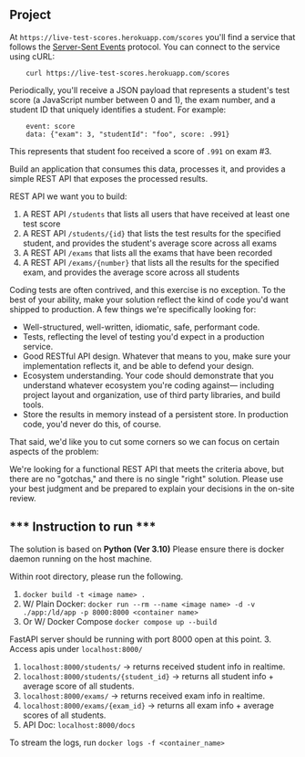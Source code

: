 ## Project

At `https://live-test-scores.herokuapp.com/scores` you'll find a service that follows the [Server-Sent Events](https://html.spec.whatwg.org/multipage/server-sent-events.html#server-sent-events) protocol. You can connect to the service using cURL:

        curl https://live-test-scores.herokuapp.com/scores

Periodically, you'll receive a JSON payload that represents a student's test score (a JavaScript number between 0 and 1), the exam number, and a student ID that uniquely identifies a student. For example:

        event: score
        data: {"exam": 3, "studentId": "foo", score: .991}

This represents that student foo received a score of `.991` on exam #3. 

Build an application that consumes this data, processes it, and provides a simple REST API that exposes the processed results. 

 REST API we want you to build:

1. A REST API `/students` that lists all users that have received at least one test score
2. A REST API `/students/{id}` that lists the test results for the specified student, and provides the student's average score across all exams
3. A REST API `/exams` that lists all the exams that have been recorded
4. A REST API `/exams/{number}` that lists all the results for the specified exam, and provides the average score across all students

Coding tests are often contrived, and this exercise is no exception. To the best of your ability, make your solution reflect the kind of code you'd want shipped to production. A few things we're specifically looking for:

* Well-structured, well-written, idiomatic, safe, performant code.
* Tests, reflecting the level of testing you'd expect in a production service.
* Good RESTful API design. Whatever that means to you, make sure your implementation reflects it, and be able to defend your design.
* Ecosystem understanding. Your code should demonstrate that you understand whatever ecosystem you're coding against— including project layout and organization, use of third party libraries, and build tools.
* Store the results in memory instead of a persistent store. In production code, you'd never do this, of course.

That said, we'd like you to cut some corners so we can focus on certain aspects of the problem:

We're looking for a functional REST API that meets the criteria above, but there are no "gotchas," and there is no single "right" solution. Please use your best judgment and be prepared to explain your decisions in the on-site review.

## *** Instruction to run ***

The solution is based on **Python (Ver 3.10)**
Please ensure there is docker daemon running on the host machine.

Within root directory, please run the following.
1. `docker build -t <image name> .`
2. W/ Plain Docker: `docker run --rm --name <image name> -d -v ./app:/ld/app -p 8000:8000 <container name>`
3. Or W/ Docker Compose `docker compose up --build` 

FastAPI server should be running with port 8000 open at this point.
3. Access apis under `localhost:8000/`
   1. `localhost:8000/students/` -> returns received student info in realtime.
   2. `localhost:8000/students/{student_id}` -> returns all student info + average score of all students.
   3. `localhost:8000/exams/` -> returns received exam info in realtime.
   4. `localhost:8000/exams/{exam_id}` -> returns all exam info + average scores of all students.
   5. API Doc: `localhost:8000/docs`

To stream the logs, run `docker logs -f <container_name>`